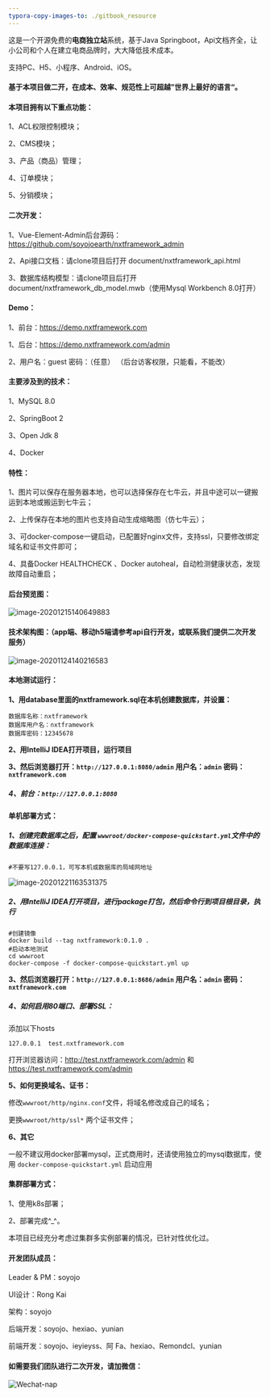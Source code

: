 ```yaml
---
typora-copy-images-to: ./gitbook_resource
---
```


这是一个开源免费的**电商独立站**系统，基于Java Springboot，Api文档齐全，让小公司和个人在建立电商品牌时，大大降低技术成本。

支持PC、H5、小程序、Android、iOS。



#### **基于本项目做二开，在成本、效率、规范性上可超越”世界上最好的语言“。**



#### 本项目拥有以下重点功能：

1、ACL权限控制模块；

2、CMS模块；

3、产品（商品）管理；

4、订单模块；

5、分销模块；



#### 二次开发：

1、Vue-Element-Admin后台源码：https://github.com/soyojoearth/nxtframework_admin

2、Api接口文档：请clone项目后打开 document/nxtframework_api.html

3、数据库结构模型：请clone项目后打开document/nxtframework_db_model.mwb（使用Mysql Workbench 8.0打开）



#### Demo：

1、前台：https://demo.nxtframework.com

1、后台：https://demo.nxtframework.com/admin 

2、用户名：guest 密码：（任意） （后台访客权限，只能看，不能改）




#### 主要涉及到的技术：

1、MySQL 8.0

2、SpringBoot 2

3、Open Jdk 8

4、Docker



#### **特性：**

1、图片可以保存在服务器本地，也可以选择保存在七牛云，并且中途可以一键搬运到本地或搬运到七牛云；

2、上传保存在本地的图片也支持自动生成缩略图（仿七牛云）；

3、可docker-compose一键启动，已配置好nginx文件，支持ssl，只要修改绑定域名和证书文件即可；

4、具备Docker HEALTHCHECK 、Docker autoheal，自动检测健康状态，发现故障自动重启；



#### 后台预览图：

![image-20201215140649883](gitbook_resource/image-20201215140649883.png)



#### 技术架构图：（app端、移动h5端请参考api自行开发，或联系我们提供二次开发服务）

![image-20201124140216583](gitbook_resource/image-20201124140216583.png)



#### 本地测试运行：

**1、用database里面的nxtframework.sql在本机创建数据库，并设置：**

```
数据库名称：nxtframework
数据库用户名：nxtframework
数据库密码：12345678
```

**2、用IntelliJ IDEA打开项目，运行项目**

**3、然后浏览器打开：`http://127.0.0.1:8080/admin`  用户名：`admin` 密码：`nxtframework.com`**

##### 4、前台：`http://127.0.0.1:8080`



#### 单机部署方式：

##### 1、创建完数据库之后，配置 `wwwroot/docker-compose-quickstart.yml`文件中的数据库连接：

`#不要写127.0.0.1，可写本机或数据库的局域网地址`

![image-20201221163531375](gitbook_resource/image-20201221163531375.png)

##### 2、用IntelliJ IDEA打开项目，进行package打包，然后命令行到项目根目录，执行


```
#创建镜像
docker build --tag nxtframework:0.1.0 .
#启动本地测试
cd wwwroot
docker-compose -f docker-compose-quickstart.yml up
```

**3、然后浏览器打开：`http://127.0.0.1:8686/admin`  用户名：`admin` 密码：`nxtframework.com`**

##### 4、如何启用80端口、部署SSL：

添加以下hosts

`127.0.0.1  test.nxtframework.com`

打开浏览器访问：http://test.nxtframework.com/admin 和 https://test.nxtframework.com/admin

**5、如何更换域名、证书：**

修改`wwwroot/http/nginx.conf`文件，将域名修改成自己的域名；

更换`wwwroot/http/ssl*` 两个证书文件；

**6、其它**

一般不建议用docker部署mysql，正式商用时，还请使用独立的mysql数据库，使用 `docker-compose-quickstart.yml` 启动应用



#### 集群部署方式：

1、使用k8s部署；

2、部署完成^_^。

本项目已经充分考虑过集群多实例部署的情况，已针对性优化过。





#### 开发团队成员：

Leader & PM：soyojo

UI设计：Rong Kai

架构：soyojo

后端开发：soyojo、hexiao、yunian

前端开发：soyojo、ieyieyss、阿 Fa、hexiao、Remondcl、yunian



#### 如需要我们团队进行二次开发，请加微信：

![Wechat-nap](gitbook_resource/Wechat-nap.jpeg)